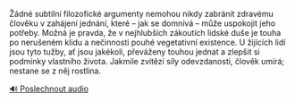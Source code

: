 
Žádné subtilní filozofické argumenty nemohou nikdy zabránit zdravému člověku v zahájení jednání, které – jak se domnívá – může uspokojit jeho potřeby. Možná je pravda, že v nejhlubších zákoutích lidské duše je touha po nerušeném klidu a nečinnosti pouhé vegetativní existence. U žijících lidí jsou tyto tužby, ať jsou jakékoli, převáženy touhou jednat a zlepšit si podmínky vlastního života. Jakmile zvítězí síly odevzdanosti, člověk umírá; nestane se z něj rostlina.

[🔊 Poslechnout audio](/data/7-paragraphs/audio/chapter_169/para_001-dn-subtiln-filozofick-argumenty-nemohou-nikdy.mp3)
